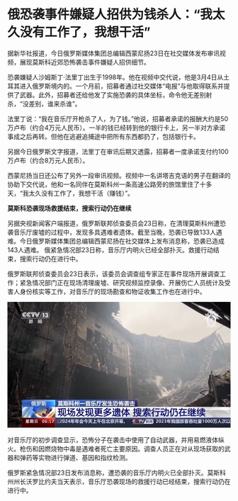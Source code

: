 # 俄恐袭事件嫌疑人招供为钱杀人：“我太久没有工作了，我想干活”

据新华社报道，今日俄罗斯媒体集团总编辑西蒙尼扬23日在社交媒体发布审讯视频，展现莫斯科近郊恐怖袭击事件嫌疑人招供细节。

恐袭嫌疑人沙姆斯丁·法里丁出生于1998年。他在视频中交代说，他是3月4日从土耳其进入俄罗斯境内的。一个月前，招募者通过社交媒体“电报”与他取得联系并提供了武器。此外，招募者还给他发了实施恐袭的具体坐标，命令他无差别射杀，“没差别，谁来杀谁”。

法里丁说：“我在音乐厅开枪杀了人，为了钱。”他说，招募者承诺的报酬大约是50万卢布（约合4万元人民币）。一半的钱已经转到他的银行卡上，另一半对方承诺事成之后再转。但他在逃避追捕途中把所有东西都扔了，包括银行卡。

另据今日俄罗斯文字报道，法里丁在审讯后期又透露，招募者一度承诺支付约100万卢布（约合8万元人民币）。

西蒙尼扬当日还公布了另外一段审讯视频。视频中一名讲塔吉克语的男子在翻译的协助下交代说，他和一名同伴在莫斯科州一条高速公路旁的旅馆里住了十多天，“我太久没有工作了，我想干活（赚钱）”。

**莫斯科恐袭现场救援结束，搜索行动仍在继续**

另据央视新闻客户端报道，俄罗斯联邦侦查委员会23日称，在清理莫斯科州遭恐袭音乐厅废墟的过程中，发现多具遇难者遗体。截至当晚，恐袭已导致133人遇难。今日俄罗斯媒体集团总编辑西蒙尼扬在社交媒体上发布消息称，恐袭已造成143人遇难。
俄紧急情况部23日称，音乐厅内明火已经全部扑灭。救援行动结束，搜索行动仍在进行中。

俄罗斯联邦侦查委员会23日表示，该委员会调查组专家正在事件现场开展调查工作；紧急情况部门正在现场清理废墟、研究视频监控录像、开展伤亡人员统计及受害人身份核实等工作，对音乐厅的现场勘查和物证收集工作也在进行中。

![ec988c18940e603470f2bd4222fce00d.jpg](https://raw.githubusercontent.com/qqhsx/qqnews_image/main/2024/03/24/俄恐袭事件嫌疑人招供为钱杀人：“我太久没有工作了，我想干活”/ec988c18940e603470f2bd4222fce00d.jpg)

对音乐厅的初步调查显示，恐怖分子在袭击中使用了自动武器，并用易燃液体纵火。枪伤和因燃烧物中毒是遇难者死亡主要原因。调查人员正在对从现场获取的武器和弹药等实物进行弹道、基因和指纹检测。

俄罗斯紧急情况部23日发布消息称，遭恐袭的音乐厅内明火已全部扑灭。莫斯科州州长沃罗比约夫当天表示，音乐厅恐袭现场的救援行动已经结束，搜索行动仍在进行中。

